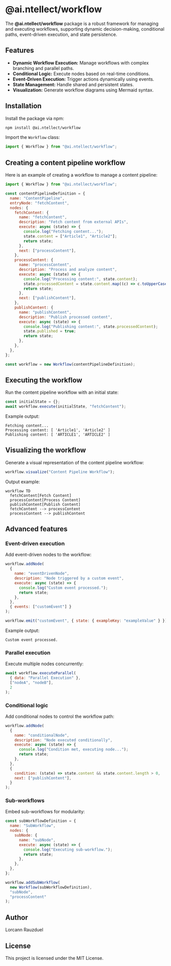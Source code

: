 # @ai.ntellect/workflow

The **@ai.ntellect/workflow** package is a robust framework for managing and executing workflows, supporting dynamic decision-making, conditional paths, event-driven execution, and state persistence.

## Features

- **Dynamic Workflow Execution:** Manage workflows with complex branching and parallel paths.
- **Conditional Logic:** Execute nodes based on real-time conditions.
- **Event-Driven Execution:** Trigger actions dynamically using events.
- **State Management:** Handle shared and persistent states.
- **Visualization:** Generate workflow diagrams using Mermaid syntax.

## Installation

Install the package via npm:

```bash
npm install @ai.ntellect/workflow
```

Import the `Workflow` class:

```javascript
import { Workflow } from "@ai.ntellect/workflow";
```

## Creating a content pipeline workflow

Here is an example of creating a workflow to manage a content pipeline:

```javascript
import { Workflow } from "@ai.ntellect/workflow";

const contentPipelineDefinition = {
  name: "ContentPipeline",
  entryNode: "fetchContent",
  nodes: {
    fetchContent: {
      name: "fetchContent",
      description: "Fetch content from external APIs",
      execute: async (state) => {
        console.log("Fetching content...");
        state.content = ["Article1", "Article2"];
        return state;
      },
      next: ["processContent"],
    },
    processContent: {
      name: "processContent",
      description: "Process and analyze content",
      execute: async (state) => {
        console.log("Processing content:", state.content);
        state.processedContent = state.content.map((c) => c.toUpperCase());
        return state;
      },
      next: ["publishContent"],
    },
    publishContent: {
      name: "publishContent",
      description: "Publish processed content",
      execute: async (state) => {
        console.log("Publishing content:", state.processedContent);
        state.published = true;
        return state;
      },
    },
  },
};

const workflow = new Workflow(contentPipelineDefinition);
```

## Executing the workflow

Run the content pipeline workflow with an initial state:

```javascript
const initialState = {};
await workflow.execute(initialState, "fetchContent");
```

Example output:

```text
Fetching content...
Processing content: [ 'Article1', 'Article2' ]
Publishing content: [ 'ARTICLE1', 'ARTICLE2' ]
```

## Visualizing the workflow

Generate a visual representation of the content pipeline workflow:

```javascript
workflow.visualize("Content Pipeline Workflow");
```

Output example:

```mermaid
workflow TD
  fetchContent[Fetch Content]
  processContent[Process Content]
  publishContent[Publish Content]
  fetchContent --> processContent
  processContent --> publishContent
```

## Advanced features

### Event-driven execution

Add event-driven nodes to the workflow:

```javascript
workflow.addNode(
  {
    name: "eventDrivenNode",
    description: "Node triggered by a custom event",
    execute: async (state) => {
      console.log("Custom event processed.");
      return state;
    },
  },
  { events: ["customEvent"] }
);

workflow.emit("customEvent", { state: { exampleKey: "exampleValue" } });
```

Example output:

```text
Custom event processed.
```

### Parallel execution

Execute multiple nodes concurrently:

```javascript
await workflow.executeParallel(
  { data: "Parallel Execution" },
  ["nodeA", "nodeB"],
  2
);
```

### Conditional logic

Add conditional nodes to control the workflow path:

```javascript
workflow.addNode(
  {
    name: "conditionalNode",
    description: "Node executed conditionally",
    execute: async (state) => {
      console.log("Condition met, executing node...");
      return state;
    },
  },
  {
    condition: (state) => state.content && state.content.length > 0,
    next: ["publishContent"],
  }
);
```

### Sub-workflows

Embed sub-workflows for modularity:

```javascript
const subWorkflowDefinition = {
  name: "SubWorkflow",
  nodes: {
    subNode: {
      name: "subNode",
      execute: async (state) => {
        console.log("Executing sub-workflow.");
        return state;
      },
    },
  },
};

workflow.addSubWorkflow(
  new Workflow(subWorkflowDefinition),
  "subNode",
  "processContent"
);
```

## Author

Lorcann Rauzduel

## License

This project is licensed under the MIT License.
